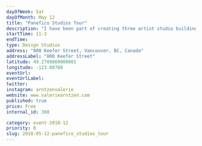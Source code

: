 ```yaml
---
dayOfWeek: Sat
dayOfMonth: May 12
title: "Panefico Studios Tour"
description: "I have been part of creating three artist studio buildings and will give you a tour that will touch on Paneficio Studios history, the neighbourhood and fostering the well being of artists in our city. I am a visual artist whose primary medium is assemblage. My art will be on display but I will focus on the tour of our building and how we created a working space for 9 artists. This will start the day off at our building with two artist talks by Arnt Arntzen and Lori Sokoluk. "
startTime: 11-3
endTime: 
type: Design Studios
address: "800 Keefer Street, Vancouver, BC, Canada"
addressLabel: "800 Keefer Street"
latitude: 49.2789860000001
longitude: -123.08708
eventUrl: 
eventUrlLabel: 
twitter: 
instagram: arntzenvalerie
website: www.valeriearntzen.com
published: true
price: Free
internal_id: 360

category: event-2018-12
priority: 0
slug: 2018-05-12-panefico_studios_tour
---
```

